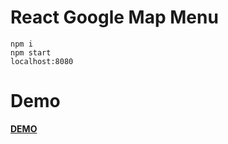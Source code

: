 # React Google Map Menu
```
npm i
npm start 
localhost:8080

```
Demo
====

**[DEMO](https://orischenko.github.io/react-google-map-menu/)**
